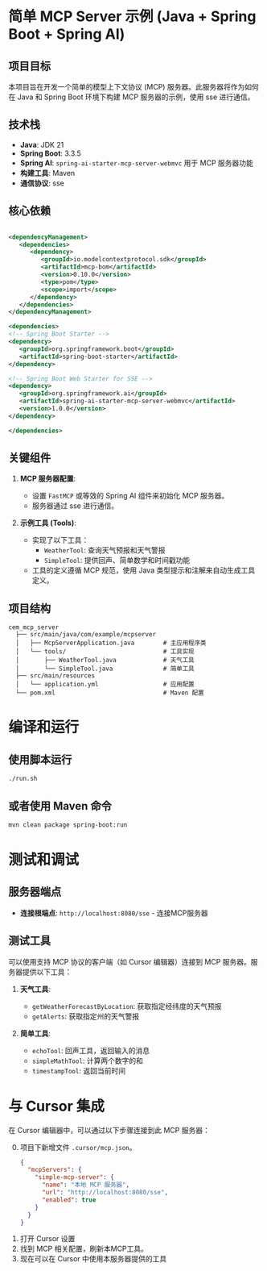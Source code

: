 # 简单 MCP Server 示例 (Java + Spring Boot + Spring AI)

## 项目目标

本项目旨在开发一个简单的模型上下文协议 (MCP) 服务器。此服务器将作为如何在 Java 和 Spring Boot 环境下构建 MCP 服务器的示例，使用
sse 进行通信。

## 技术栈

- **Java**: JDK 21
- **Spring Boot**: 3.3.5
- **Spring AI**: `spring-ai-starter-mcp-server-webmvc` 用于 MCP 服务器功能
- **构建工具**: Maven
- **通信协议**: sse

## 核心依赖

```xml

<dependencyManagement>
   <dependencies>
      <dependency>
         <groupId>io.modelcontextprotocol.sdk</groupId>
         <artifactId>mcp-bom</artifactId>
         <version>0.10.0</version>
         <type>pom</type>
         <scope>import</scope>
      </dependency>
   </dependencies>
</dependencyManagement>

<dependencies>
<!-- Spring Boot Starter -->
<dependency>
   <groupId>org.springframework.boot</groupId>
   <artifactId>spring-boot-starter</artifactId>
</dependency>

<!-- Spring Boot Web Starter for SSE -->
<dependency>
   <groupId>org.springframework.ai</groupId>
   <artifactId>spring-ai-starter-mcp-server-webmvc</artifactId>
   <version>1.0.0</version>
</dependency>

</dependencies>
```

## 关键组件

1. **MCP 服务器配置**:

   - 设置 `FastMCP` 或等效的 Spring AI 组件来初始化 MCP 服务器。
   - 服务器通过 sse 进行通信。

2. **示例工具 (Tools)**:

   - 实现了以下工具：
     - `WeatherTool`: 查询天气预报和天气警报
     - `SimpleTool`: 提供回声、简单数学和时间戳功能
   - 工具的定义遵循 MCP 规范，使用 Java 类型提示和注解来自动生成工具定义。

## 项目结构

```
cem_mcp_server
  ├── src/main/java/com/example/mcpserver
  │   ├── McpServerApplication.java        # 主应用程序类
  │   └── tools/                           # 工具实现
  │       ├── WeatherTool.java             # 天气工具
  │       └── SimpleTool.java              # 简单工具
  ├── src/main/resources
  │   └── application.yml                  # 应用配置
  └── pom.xml                              # Maven 配置
```

# 编译和运行

## 使用脚本运行

```bash
./run.sh
```

## 或者使用 Maven 命令

```bash
mvn clean package spring-boot:run
```

# 测试和调试

## 服务器端点

- **连接根端点**: `http://localhost:8080/sse` - 连接MCP服务器

## 测试工具

可以使用支持 MCP 协议的客户端（如 Cursor 编辑器）连接到 MCP 服务器。服务器提供以下工具：

1. **天气工具**:

   - `getWeatherForecastByLocation`: 获取指定经纬度的天气预报
   - `getAlerts`: 获取指定州的天气警报

2. **简单工具**:
   - `echoTool`: 回声工具，返回输入的消息
   - `simpleMathTool`: 计算两个数字的和
   - `timestampTool`: 返回当前时间

# 与 Cursor 集成

在 Cursor 编辑器中，可以通过以下步骤连接到此 MCP 服务器：

0. 项目下新增文件 `.cursor/mcp.json`。
      ```json
      {
        "mcpServers": {
          "simple-mcp-server": {
            "name": "本地 MCP 服务器",
            "url": "http://localhost:8080/sse",
            "enabled": true
          }
        }
      }
      ```
1. 打开 Cursor 设置
2. 找到 MCP 相关配置，刷新本MCP工具。
3. 现在可以在 Cursor 中使用本服务器提供的工具


